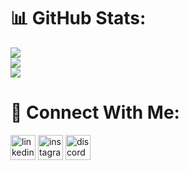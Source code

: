 # 📊 GitHub Stats:
![](https://github-readme-stats.vercel.app/api?username=BohdanStarunskyi&theme=dark&hide_border=false&include_all_commits=true&count_private=true)<br/>
![](https://github-readme-streak-stats.herokuapp.com/?user=BohdanStarunskyi&theme=dark&hide_border=false)<br/>
![](https://github-readme-stats.vercel.app/api/top-langs/?username=BohdanStarunskyi&theme=dark&hide_border=false&include_all_commits=true&count_private=true&layout=compact)
# 🔗 Connect With Me:
<a href="https://www.linkedin.com/in/bohdan-starunskyi-93bb09215/" target="blank"><img align="center" src="https://cdn-icons-png.flaticon.com/512/3536/3536505.png" alt="linkedin" height="40" width="40" /></a>
<a href="https://www.instagram.com/bohdanstarunskyi/" target="blank"><img align="center" src="https://cdn-icons-png.flaticon.com/512/2111/2111463.png" alt="instagram" height="40" width="40" /></a>
<a href="https://discord.com/users/5943" target="blank"><img align="center" src="https://cdn-icons-png.flaticon.com/512/2504/2504896.png" alt="discord" height="40" width="40" /></a>

